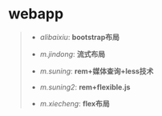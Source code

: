 # webapp
>* *alibaixiu*:  **bootstrap布局**
>+ *m.jindong*: **流式布局**
>- *m.suning*: **rem+媒体查询+less技术**
>* *m.suning2*: **rem+flexible.js**
>+ *m.xiecheng*: **flex布局**
